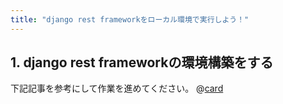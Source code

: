 ```yaml
---
title: "django rest frameworkをローカル環境で実行しよう！"
---
```


## 1. django rest frameworkの環境構築をする
下記記事を参考にして作業を進めてください。
@[card](https://zenn.dev/aew2sbee/articles/django-rest-framework-install)
